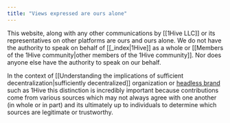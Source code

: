 ```yaml
---
title: "Views expressed are ours alone"
---
```


This website, along with any other communications by [[1Hive LLC]] or its representatives on other platforms are ours and ours alone. We do not have the authority to speak on behalf of [[_index|1Hive]] as a whole or [[Members of the 1Hive community|other members of the 1Hive community]]. Nor does anyone else have the authority to speak on our behalf. 

In the context of [[Understanding the implications of sufficient decentralization|sufficiently decentralized]] organization or [headless brand](https://otherinter.net/research/headless-brands/) such as 1Hive this distinction is incredibly important because contributions come from various sources which may not always agree with one another (in whole or in part) and its ultimately up to individuals to determine which sources are legitimate or trustworthy. 